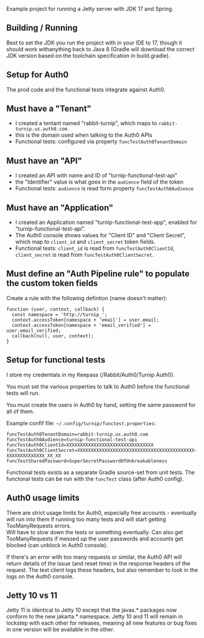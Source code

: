 Example project for running a Jetty server with JDK 17 and Spring.


## Building / Running

Best to set the JDK you run the project with in your IDE to 17, though it 
should work withanything back to Java 8 (Gradle will download the correct 
JDK version based on the toolchain specification in build.gradle).


## Setup for Auth0

The prod code and the functional tests integrate against Auth0.

## Must have a "Tenant"
* I created a tentant named "rabbit-turnip", which maps to 
`rabbit-turnip.us.auth0.com`
* this is the domain used when talking to the Auth0 APIs
* Functional tests: configured via property `funcTestAuth0TenantDomain`

## Must have an "API"
* I created an API with name and ID of "turnip-functional-test-api"
* the "Identifier" value is what goes in the `audience` field of the token 
* Functional tests: `audience` is read form property `funcTestAuth0Audience`  

## Must have an "Application" 
* I created an Application named "turnip-functional-test-app", enabled for
"turnip-functional-test-api".
* The Auth0 console shows values for "Client ID" and "Client Secret", 
which map to `client_id` and `client_secret` token fields.
* Functional tests: `client_id` is read from `funcTestAuth0ClientId`, 
`client_secret` is read from `funcTestAuth0ClientSecret`.

## Must define an "Auth Pipeline rule" to populate the custom token fields
Create a rule with the following defintion (name doesn't matter):
```
function (user, context, callback) {
  const namespace = 'http://turnip_';
  context.accessToken[namespace + 'email'] = user.email;
  context.accessToken[namespace + 'email_verified'] = user.email_verified;
  callback(null, user, context);
}
```


## Setup for functional tests

I store my credentials in my Keepass (/Rabbit/Auth0/Turnip Auth0).

You must set the various properties to talk to Auth0 before the functional
tests will run.   

You must create the users in Auth0 by hand, setting the same password for all
of them.

Example confif file: `~/.config/turnip/functest.properties`:
```
funcTestAuth0TenantDomain=rabbit-turnip.us.auth0.com
funcTestAuth0Audience=turnip-functional-test-api
funcTestAuth0ClientId=XXXXXXXXXXXXXXXXXXXXXXXXXXXXXXXX
funcTestAuth0ClientSecret=XXXXXXXXXXXXXXXXXXXXXXXXXXXXXXXXXXXXXXXXXXX-XXXXXXXXXXXXXX_XX_XX
funcTestSharedPassword=SuperSecretPasswordOfUnbreakableness
```

Functional tests exists as a separate Gradle source-set from unit tests.
The functonal tests can be run with the `funcTest` class (after Auth0 config).

## Auth0 usage limits

There are strict usage limits for Auth0, especially free accounts - 
eventually will run into them if running too many tests and will start getting
TooManyRequests errors.  
Will have to slow down the tests or something eventually.
Can also get TooManyRequests if messed up the user passwords and accounts get
blocked (can unblock in Auth0 console).

If there's an error with too many requests or similar, the Auth0 API will
return details of the issue (and reset time) in the response headers of the 
request.  The test client logs these headers, but also remember to look in 
the logs on the Auth0 console.


## Jetty 10 vs 11

Jetty 11 is identical to Jetty 10 except that the javax.* packages now conform
to the new jakarta.* namespace. Jetty 10 and 11 will remain in lockstep with
each other for releases, meaning all new features or bug fixes in one version
will be available in the other.


